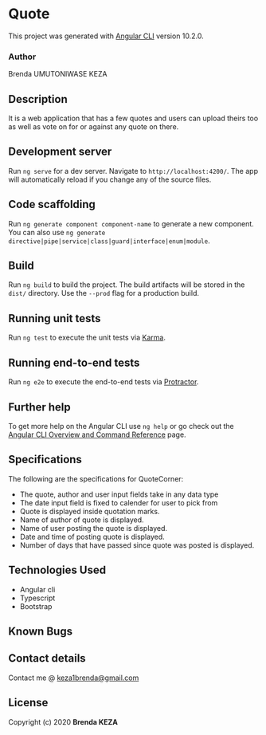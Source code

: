 # Quote

This project was generated with [Angular CLI](https://github.com/angular/angular-cli) version 10.2.0. 

### Author

Brenda UMUTONIWASE KEZA

## Description

It is a web application that has a few quotes and users can upload theirs too as well as vote on for or against any quote on there.

## Development server

Run `ng serve` for a dev server. Navigate to `http://localhost:4200/`. The app will automatically reload if you change any of the source files.

## Code scaffolding

Run `ng generate component component-name` to generate a new component. You can also use `ng generate directive|pipe|service|class|guard|interface|enum|module`.

## Build

Run `ng build` to build the project. The build artifacts will be stored in the `dist/` directory. Use the `--prod` flag for a production build.

## Running unit tests

Run `ng test` to execute the unit tests via [Karma](https://karma-runner.github.io).

## Running end-to-end tests

Run `ng e2e` to execute the end-to-end tests via [Protractor](http://www.protractortest.org/).

## Further help

To get more help on the Angular CLI use `ng help` or go check out the [Angular CLI Overview and Command Reference](https://angular.io/cli) page.

## Specifications

The following are the specifications for QuoteCorner:
* The quote, author and user input fields take in any data type
* The date input field is fixed to calender for user to pick from
* Quote is displayed inside quotation marks.
* Name of author of quote is displayed.
* Name of user posting the quote is displayed.
* Date and time of posting quote is displayed.
* Number of days that have passed since quote was posted is displayed.

## Technologies Used

* Angular cli
* Typescript
* Bootstrap

## Known Bugs


## Contact details

Contact me @ keza1brenda@gmail.com

## License

Copyright (c) 2020 **Brenda KEZA**
